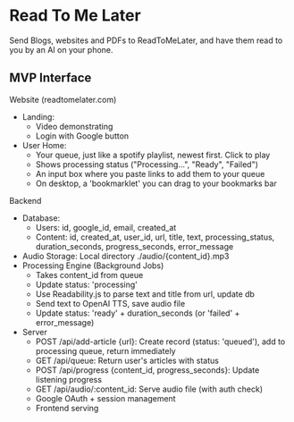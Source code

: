 # Read To Me Later
Send Blogs, websites and PDFs to ReadToMeLater, and have them read to you by an AI on your phone.

## MVP Interface

Website (readtomelater.com)
- Landing:
  - Video demonstrating
  - Login with Google button
- User Home:
  - Your queue, just like a spotify playlist, newest first. Click to play
  - Shows processing status ("Processing...", "Ready", "Failed")
  - An input box where you paste links to add them to your queue
  - On desktop, a 'bookmarklet' you can drag to your bookmarks bar

Backend
- Database:
  - Users: id, google_id, email, created_at
  - Content: id, created_at, user_id, url, title, text, processing_status, duration_seconds, progress_seconds, error_message
- Audio Storage: Local directory ./audio/{content_id}.mp3
- Processing Engine (Background Jobs)
  - Takes content_id from queue
  - Update status: 'processing'
  - Use Readability.js to parse text and title from url, update db
  - Send text to OpenAI TTS, save audio file
  - Update status: 'ready' + duration_seconds (or 'failed' + error_message)
- Server
  - POST /api/add-article {url}: Create record (status: 'queued'), add to processing queue, return immediately
  - GET /api/queue: Return user's articles with status
  - POST /api/progress {content_id, progress_seconds}: Update listening progress
  - GET /api/audio/:content_id: Serve audio file (with auth check)
  - Google OAuth + session management
  - Frontend serving
